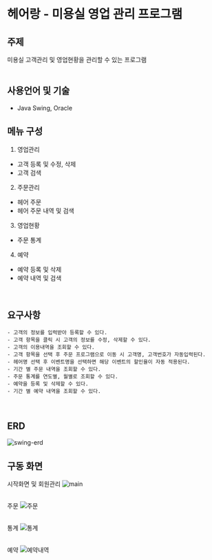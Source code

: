 # 헤어랑 - 미용실 영업 관리 프로그램
## 주제
미용실 고객관리 및 영업현황을 관리할 수 있는 프로그램
<br><br>

## 사용언어 및 기술 
- Java Swing, Oracle

## 메뉴 구성 
1. 영업관리
- 고객 등록 및 수정, 삭제
- 고객 검색

2. 주문관리 
- 헤어 주문
- 헤어 주문 내역 및 검색

3. 영업현황
- 주문 통계

4. 예약
- 예약 등록 및 삭제
- 예약 내역 및 검색
<br>

## 요구사항 
```
- 고객의 정보를 입력받아 등록할 수 있다.
- 고객 항목을 클릭 시 고객의 정보를 수정, 삭제할 수 있다.
- 고객의 이용내역을 조회할 수 있다.
- 고객 항목을 선택 후 주문 프로그램으로 이동 시 고객명, 고객번호가 자동입력된다.
- 헤어명 선택 후 이벤트명을 선택하면 해당 이벤트의 할인율이 자동 적용된다.
- 기간 별 주문 내역을 조회할 수 있다.
- 주문 통계를 연도별, 월별로 조회할 수 있다.
- 예약을 등록 및 삭제할 수 있다.
- 기간 별 예약 내역을 조회할 수 있다.
```
<br>

## ERD
![swing-erd](https://user-images.githubusercontent.com/75772939/114708658-99f30e00-9d66-11eb-91fe-3f39886478af.jpg)
<br>

## 구동 화면

시작화면 및 회원관리
![main](https://user-images.githubusercontent.com/75772939/114710190-67e2ab80-9d68-11eb-96f6-b879bc1b1e02.jpg)
<br><br>

주문
![주문](https://user-images.githubusercontent.com/75772939/114710278-7c26a880-9d68-11eb-981b-c5f0d9c5a7d6.jpg)
<br><br>

통계
![통계](https://user-images.githubusercontent.com/75772939/114710270-7af57b80-9d68-11eb-8574-02938840d254.jpg)
<br><br>

예약
![예약내역](https://user-images.githubusercontent.com/75772939/114710276-7c26a880-9d68-11eb-9835-716b20ed2b3e.jpg)
<br><br>

